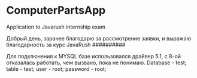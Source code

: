 # ComputerPartsApp
Application to Javarush internship exam

Добрый день,
заранее благодарю за рассмотрение заявки, и выражаю благодарность за курс JavaRush
##########

Для подключения к MYSQL базе использовался драйвер 5.1, с 8-ой отказалась работать, чем вызвано, пока не понимаю.
Database - test;
table - test;
user - root;
password - root;
